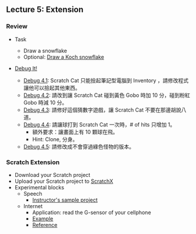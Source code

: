 ## Lecture 5: Extension

### Review
+   Task
    +   Draw a snowflake
    +   Optional: [Draw a Koch snowflake](https://en.wikipedia.org/wiki/Koch_snowflake)

+   [Debug It!](https://scratch.mit.edu/studios/475634/)
    +   [Debug 4.1](https://scratch.mit.edu/projects/24271192/): Scratch Cat 只能撿起筆記型電腦到 Inventory ，請修改程式讓他可以撿起其他東西。
    +   [Debug 4.2](https://scratch.mit.edu/projects/24271303/): 請改到讓 Scratch Cat 碰到黃色 Gobo 時加 10 分，碰到粉紅 Gobo 時減 10 分。
    +   [Debug 4.3](https://scratch.mit.edu/projects/24271446/): 請修好這個猜數字遊戲，讓 Scratch Cat 不要在那邊胡說八道。
    +   [Debug 4.4](https://scratch.mit.edu/projects/24271475/): 請讓球打到 Scratch Cat 一次時，# of hits 只增加 1。
        +   額外要求：讓畫面上有 10 顆球在飛。
        +   Hint: Clone, 分身。
    +   [Debug 4.5](https://scratch.mit.edu/projects/24271560/): 請修改成不會穿過綠色怪物的版本。

### Scratch Extension

+   Download your Scratch project
+   Upload your Scratch project to [ScratchX](http://scratchx.org/)
+   Experimental blocks
    +   Speech
        +   [Instructor's sample project](speech_number.sbx)
    +   Internet
        +   Application: read the G-sensor of your cellphone
        +   [Example](lec05.sbx)
        +   [Reference](ScratchX-ws/)